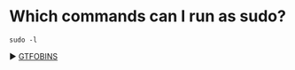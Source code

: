 
<h1>Which commands can I run as sudo?</h1>

```
sudo -l
```

:arrow_forward: <a href="https://gtfobins.github.io/">GTFOBINS</a>

